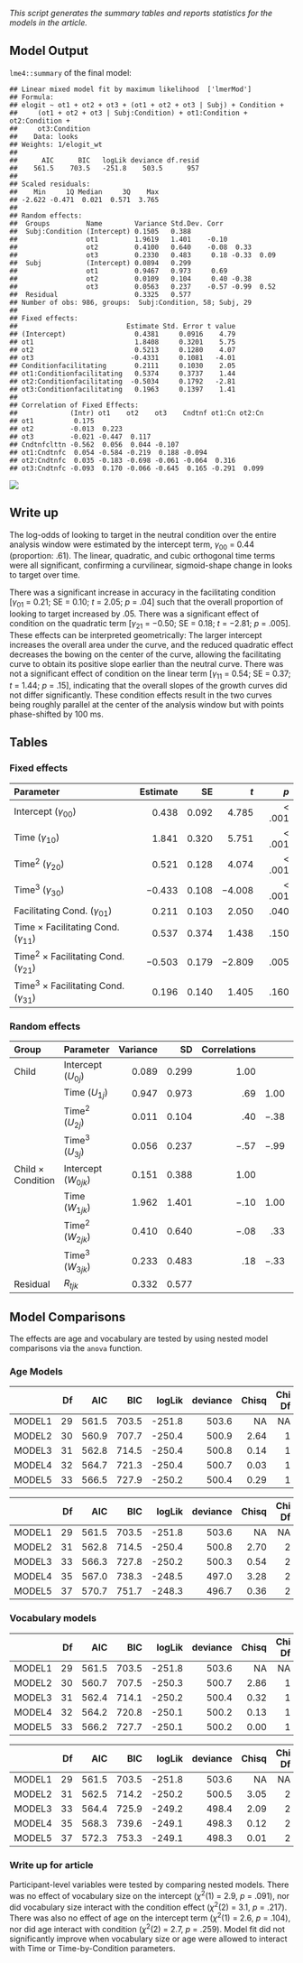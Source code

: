 *This script generates the summary tables and reports statistics for the models in the article.*

Model Output
------------

`lme4::summary` of the final model:

    ## Linear mixed model fit by maximum likelihood  ['lmerMod']
    ## Formula: 
    ## elogit ~ ot1 + ot2 + ot3 + (ot1 + ot2 + ot3 | Subj) + Condition +  
    ##     (ot1 + ot2 + ot3 | Subj:Condition) + ot1:Condition + ot2:Condition +  
    ##     ot3:Condition
    ##    Data: looks
    ## Weights: 1/elogit_wt
    ## 
    ##      AIC      BIC   logLik deviance df.resid 
    ##    561.5    703.5   -251.8    503.5      957 
    ## 
    ## Scaled residuals: 
    ##    Min     1Q Median     3Q    Max 
    ## -2.622 -0.471  0.021  0.571  3.765 
    ## 
    ## Random effects:
    ##  Groups         Name        Variance Std.Dev. Corr             
    ##  Subj:Condition (Intercept) 0.1505   0.388                     
    ##                 ot1         1.9619   1.401    -0.10            
    ##                 ot2         0.4100   0.640    -0.08  0.33      
    ##                 ot3         0.2330   0.483     0.18 -0.33  0.09
    ##  Subj           (Intercept) 0.0894   0.299                     
    ##                 ot1         0.9467   0.973     0.69            
    ##                 ot2         0.0109   0.104     0.40 -0.38      
    ##                 ot3         0.0563   0.237    -0.57 -0.99  0.52
    ##  Residual                   0.3325   0.577                     
    ## Number of obs: 986, groups:  Subj:Condition, 58; Subj, 29
    ## 
    ## Fixed effects:
    ##                           Estimate Std. Error t value
    ## (Intercept)                 0.4381     0.0916    4.79
    ## ot1                         1.8408     0.3201    5.75
    ## ot2                         0.5213     0.1280    4.07
    ## ot3                        -0.4331     0.1081   -4.01
    ## Conditionfacilitating       0.2111     0.1030    2.05
    ## ot1:Conditionfacilitating   0.5374     0.3737    1.44
    ## ot2:Conditionfacilitating  -0.5034     0.1792   -2.81
    ## ot3:Conditionfacilitating   0.1963     0.1397    1.41
    ## 
    ## Correlation of Fixed Effects:
    ##             (Intr) ot1    ot2    ot3    Cndtnf ot1:Cn ot2:Cn
    ## ot1          0.175                                          
    ## ot2         -0.013  0.223                                   
    ## ot3         -0.021 -0.447  0.117                            
    ## Cndtnfclttn -0.562  0.056  0.044 -0.107                     
    ## ot1:Cndtnfc  0.054 -0.584 -0.219  0.188 -0.094              
    ## ot2:Cndtnfc  0.035 -0.183 -0.698 -0.061 -0.064  0.316       
    ## ot3:Cndtnfc -0.093  0.170 -0.066 -0.645  0.165 -0.291  0.099

![](model_summary_files/figure-markdown_github/unnamed-chunk-2-1.png)<!-- -->

Write up
--------

The log-odds of looking to target in the neutral condition over the entire analysis window were estimated by the intercept term, *γ*<sub>00</sub> = 0.44 (proportion: .61). The linear, quadratic, and cubic orthogonal time terms were all significant, confirming a curvilinear, sigmoid-shape change in looks to target over time.

There was a significant increase in accuracy in the facilitating condition [<em>γ</em><sub>01</sub> = 0.21; SE = 0.10; *t* = 2.05; *p* = .04] such that the overall proportion of looking to target increased by .05. There was a significant effect of condition on the quadratic term [<em>γ</em><sub>21</sub> = −0.50; SE = 0.18; *t* = −2.81; *p* = .005]. These effects can be interpreted geometrically: The larger intercept increases the overall area under the curve, and the reduced quadratic effect decreases the bowing on the center of the curve, allowing the facilitating curve to obtain its positive slope earlier than the neutral curve. There was not a significant effect of condition on the linear term [<em>γ</em><sub>11</sub> = 0.54; SE = 0.37; *t* = 1.44; *p* = .15], indicating that the overall slopes of the growth curves did not differ significantly. These condition effects result in the two curves being roughly parallel at the center of the analysis window but with points phase-shifted by 100 ms.

Tables
------

### Fixed effects

| Parameter                                                       |  Estimate|     SE|     *t*|      *p*|
|:----------------------------------------------------------------|---------:|------:|-------:|--------:|
| Intercept (<em>γ</em><sub>00</sub>)                             |     0.438|  0.092|   4.785|  \< .001|
| Time (<em>γ</em><sub>10</sub>)                                  |     1.841|  0.320|   5.751|  \< .001|
| Time<sup>2</sup> (<em>γ</em><sub>20</sub>)                      |     0.521|  0.128|   4.074|  \< .001|
| Time<sup>3</sup> (<em>γ</em><sub>30</sub>)                      |    −0.433|  0.108|  −4.008|  \< .001|
| Facilitating Cond. (<em>γ</em><sub>01</sub>)                    |     0.211|  0.103|   2.050|     .040|
| Time × Facilitating Cond. (<em>γ</em><sub>11</sub>)             |     0.537|  0.374|   1.438|     .150|
| Time<sup>2</sup> × Facilitating Cond. (<em>γ</em><sub>21</sub>) |    −0.503|  0.179|  −2.809|     .005|
| Time<sup>3</sup> × Facilitating Cond. (<em>γ</em><sub>31</sub>) |     0.196|  0.140|   1.405|     .160|

### Random effects

| Group             | Parameter                                            |  Variance|     SD|  Correlations|      |      |      |
|:------------------|:-----------------------------------------------------|---------:|------:|-------------:|-----:|-----:|-----:|
| Child             | Intercept (<em>U</em><sub>0<em>j</em></sub>)         |     0.089|  0.299|          1.00|      |      |      |
|                   | Time (<em>U</em><sub>1<em>j</em></sub>)              |     0.947|  0.973|           .69|  1.00|      |      |
|                   | Time<sup>2</sup> (<em>U</em><sub>2<em>j</em></sub>)  |     0.011|  0.104|           .40|  −.38|  1.00|      |
|                   | Time<sup>3</sup> (<em>U</em><sub>3<em>j</em></sub>)  |     0.056|  0.237|          −.57|  −.99|   .52|  1.00|
| Child × Condition | Intercept (<em>W</em><sub>0<em>jk</em></sub>)        |     0.151|  0.388|          1.00|      |      |      |
|                   | Time (<em>W</em><sub>1<em>jk</em></sub>)             |     1.962|  1.401|          −.10|  1.00|      |      |
|                   | Time<sup>2</sup> (<em>W</em><sub>2<em>jk</em></sub>) |     0.410|  0.640|          −.08|   .33|  1.00|      |
|                   | Time<sup>3</sup> (<em>W</em><sub>3<em>jk</em></sub>) |     0.233|  0.483|           .18|  −.33|   .09|  1.00|
| Residual          | <em>R</em><sub><em>tjk</em></sub>                    |     0.332|  0.577|              |      |      |      |

Model Comparisons
-----------------

The effects are age and vocabulary are tested by using nested model comparisons via the `anova` function.

### Age Models

|        |   Df|    AIC|    BIC|  logLik|  deviance|  Chisq|  Chi Df|  Pr(\>Chisq)|
|--------|----:|------:|------:|-------:|---------:|------:|-------:|------------:|
| MODEL1 |   29|  561.5|  703.5|  -251.8|     503.6|     NA|      NA|           NA|
| MODEL2 |   30|  560.9|  707.7|  -250.4|     500.9|   2.64|       1|         0.10|
| MODEL3 |   31|  562.8|  714.5|  -250.4|     500.8|   0.14|       1|         0.71|
| MODEL4 |   32|  564.7|  721.3|  -250.4|     500.7|   0.03|       1|         0.87|
| MODEL5 |   33|  566.5|  727.9|  -250.2|     500.4|   0.29|       1|         0.59|

|        |   Df|    AIC|    BIC|  logLik|  deviance|  Chisq|  Chi Df|  Pr(\>Chisq)|
|--------|----:|------:|------:|-------:|---------:|------:|-------:|------------:|
| MODEL1 |   29|  561.5|  703.5|  -251.8|     503.6|     NA|      NA|           NA|
| MODEL2 |   31|  562.8|  714.5|  -250.4|     500.8|   2.70|       2|         0.26|
| MODEL3 |   33|  566.3|  727.8|  -250.2|     500.3|   0.54|       2|         0.76|
| MODEL4 |   35|  567.0|  738.3|  -248.5|     497.0|   3.28|       2|         0.19|
| MODEL5 |   37|  570.7|  751.7|  -248.3|     496.7|   0.36|       2|         0.83|

### Vocabulary models

|        |   Df|    AIC|    BIC|  logLik|  deviance|  Chisq|  Chi Df|  Pr(\>Chisq)|
|--------|----:|------:|------:|-------:|---------:|------:|-------:|------------:|
| MODEL1 |   29|  561.5|  703.5|  -251.8|     503.6|     NA|      NA|           NA|
| MODEL2 |   30|  560.7|  707.5|  -250.3|     500.7|   2.86|       1|         0.09|
| MODEL3 |   31|  562.4|  714.1|  -250.2|     500.4|   0.32|       1|         0.57|
| MODEL4 |   32|  564.2|  720.8|  -250.1|     500.2|   0.13|       1|         0.72|
| MODEL5 |   33|  566.2|  727.7|  -250.1|     500.2|   0.00|       1|         0.96|

|        |   Df|    AIC|    BIC|  logLik|  deviance|  Chisq|  Chi Df|  Pr(\>Chisq)|
|--------|----:|------:|------:|-------:|---------:|------:|-------:|------------:|
| MODEL1 |   29|  561.5|  703.5|  -251.8|     503.6|     NA|      NA|           NA|
| MODEL2 |   31|  562.5|  714.2|  -250.2|     500.5|   3.05|       2|         0.22|
| MODEL3 |   33|  564.4|  725.9|  -249.2|     498.4|   2.09|       2|         0.35|
| MODEL4 |   35|  568.3|  739.6|  -249.1|     498.3|   0.12|       2|         0.94|
| MODEL5 |   37|  572.3|  753.3|  -249.1|     498.3|   0.01|       2|         1.00|

### Write up for article

Participant-level variables were tested by comparing nested models. There was no effect of vocabulary size on the intercept (*χ*<sup>2</sup>(1) = 2.9, *p* = .091), nor did vocabulary size interact with the condition effect (*χ*<sup>2</sup>(2) = 3.1, *p* = .217). There was also no effect of age on the intercept term (*χ*<sup>2</sup>(1) = 2.6, *p* = .104), nor did age interact with condition (*χ*<sup>2</sup>(2) = 2.7, *p* = .259). Model fit did not significantly improve when vocabulary size or age were allowed to interact with Time or Time-by-Condition parameters.
